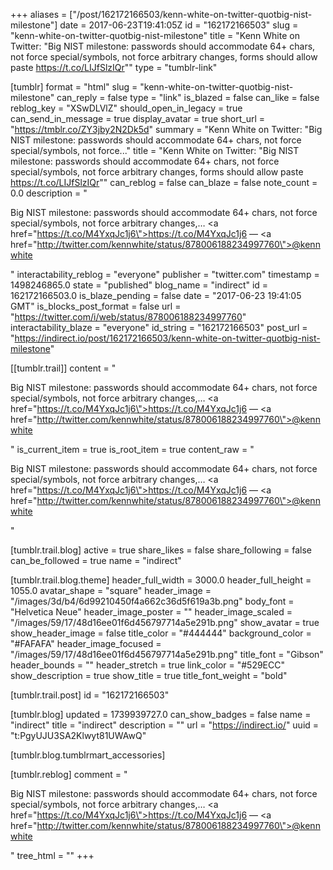 +++
aliases = ["/post/162172166503/kenn-white-on-twitter-quotbig-nist-milestone"]
date = 2017-06-23T19:41:05Z
id = "162172166503"
slug = "kenn-white-on-twitter-quotbig-nist-milestone"
title = "Kenn White on Twitter: &quot;Big NIST milestone: passwords should accommodate 64+ chars, not force special/symbols, not force arbitrary changes, forms should allow paste https://t.co/LIJfSlzIQr&quot;"
type = "tumblr-link"

[tumblr]
format = "html"
slug = "kenn-white-on-twitter-quotbig-nist-milestone"
can_reply = false
type = "link"
is_blazed = false
can_like = false
reblog_key = "XSwDLVlZ"
should_open_in_legacy = true
can_send_in_message = true
display_avatar = true
short_url = "https://tmblr.co/ZY3jby2N2Dk5d"
summary = "Kenn White on Twitter: &quot;Big NIST milestone: passwords should accommodate 64+ chars, not force special/symbols, not force..."
title = "Kenn White on Twitter: &quot;Big NIST milestone: passwords should accommodate 64+ chars, not force special/symbols, not force arbitrary changes, forms should allow paste https://t.co/LIJfSlzIQr&quot;"
can_reblog = false
can_blaze = false
note_count = 0.0
description = "<p>Big NIST milestone: passwords should accommodate 64+ chars, not force special/symbols, not force arbitrary changes,… <a href=\"https://t.co/M4YxqJc1j6\">https://t.co/M4YxqJc1j6</a> — <a href=\"http://twitter.com/kennwhite/status/878006188234997760\">@kennwhite</a></p>"
interactability_reblog = "everyone"
publisher = "twitter.com"
timestamp = 1498246865.0
state = "published"
blog_name = "indirect"
id = 162172166503.0
is_blaze_pending = false
date = "2017-06-23 19:41:05 GMT"
is_blocks_post_format = false
url = "https://twitter.com/i/web/status/878006188234997760"
interactability_blaze = "everyone"
id_string = "162172166503"
post_url = "https://indirect.io/post/162172166503/kenn-white-on-twitter-quotbig-nist-milestone"

[[tumblr.trail]]
content = "<p>Big NIST milestone: passwords should accommodate 64+ chars, not force special/symbols, not force arbitrary changes,&hellip; <a href=\"https://t.co/M4YxqJc1j6\">https://t.co/M4YxqJc1j6</a> &mdash; <a href=\"http://twitter.com/kennwhite/status/878006188234997760\">@kennwhite</a></p>"
is_current_item = true
is_root_item = true
content_raw = "<p>Big NIST milestone: passwords should accommodate 64+ chars, not force special/symbols, not force arbitrary changes,… <a href=\"https://t.co/M4YxqJc1j6\">https://t.co/M4YxqJc1j6</a> — <a href=\"http://twitter.com/kennwhite/status/878006188234997760\">@kennwhite</a></p>"

[tumblr.trail.blog]
active = true
share_likes = false
share_following = false
can_be_followed = true
name = "indirect"

[tumblr.trail.blog.theme]
header_full_width = 3000.0
header_full_height = 1055.0
avatar_shape = "square"
header_image = "/images/3d/b4/6d99210450f4a662c36d5f619a3b.png"
body_font = "Helvetica Neue"
header_image_poster = ""
header_image_scaled = "/images/59/17/48d16ee01f6d456797714a5e291b.png"
show_avatar = true
show_header_image = false
title_color = "#444444"
background_color = "#FAFAFA"
header_image_focused = "/images/59/17/48d16ee01f6d456797714a5e291b.png"
title_font = "Gibson"
header_bounds = ""
header_stretch = true
link_color = "#529ECC"
show_description = true
show_title = true
title_font_weight = "bold"

[tumblr.trail.post]
id = "162172166503"

[tumblr.blog]
updated = 1739939727.0
can_show_badges = false
name = "indirect"
title = "indirect"
description = ""
url = "https://indirect.io/"
uuid = "t:PgyUJU3SA2Klwyt81UWAwQ"

[tumblr.blog.tumblrmart_accessories]

[tumblr.reblog]
comment = "<p>Big NIST milestone: passwords should accommodate 64+ chars, not force special/symbols, not force arbitrary changes,… <a href=\"https://t.co/M4YxqJc1j6\">https://t.co/M4YxqJc1j6</a> — <a href=\"http://twitter.com/kennwhite/status/878006188234997760\">@kennwhite</a></p>"
tree_html = ""
+++
